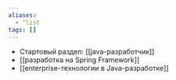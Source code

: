 ```yaml
---
aliases:
  - ^list
tags: []
---
```

- Стартовый раздел: [[java-разработчик]]
- [[разработка на Spring Framework]]
- [[enterprise-технологии в Java-разработке]]
